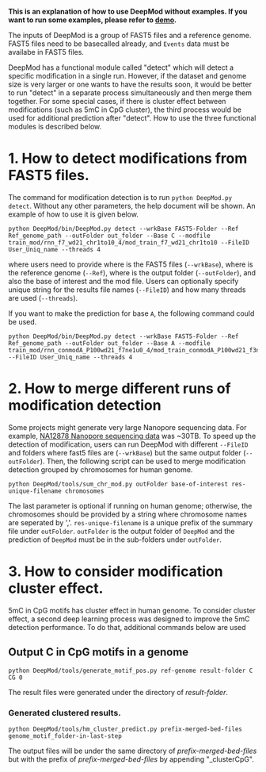 **This is an explanation of how to use DeepMod without examples. If you want to run some examples, please refer to [demo](https://github.com/WGLab/DeepMod/blob/master/docs/Reproducibility.md).**


The inputs of DeepMod is a group of FAST5 files and a reference genome. FAST5 files need to be basecalled already, and `Events` data must be availabe in FAST5 files. 

DeepMod has a functional module called "detect" which will detect a specific modification in a single run. However, if the dataset and genome size is very larger or one wants to have the results soon, it would be better to run "detect" in a separate process simultaneously and then merge them together. For some special cases, if there is cluster effect between modifications (such as 5mC in CpG cluster), the third process would be used for additional prediction after "detect". How to use the three functional modules is described below.

# 1. How to detect modifications from FAST5 files.
The command for modification detection is to run `python DeepMod.py detect`. Without any other parameters, the help document will be shown. An example of how to use it is given below.

```
python DeepMod/bin/DeepMod.py detect --wrkBase FAST5-Folder --Ref Ref_genome_path --outFolder out_folder --Base C --modfile train_mod/rnn_f7_wd21_chr1to10_4/mod_train_f7_wd21_chr1to10 --FileID User_Uniq_name --threads 4
```
where users need to provide where is the FAST5 files (`--wrkBase`), where is the reference genome (`--Ref`), where is the output folder (`--outFolder`), and also the base of interest and the mod file. Users can optionally specify unique string for the results file names (`--FileID`) and how many threads are used (`--threads`).

If you want to make the prediction for base `A`, the following command could be used.
```
python DeepMod/bin/DeepMod.py detect --wrkBase FAST5-Folder --Ref Ref_genome_path --outFolder out_folder --Base A --modfile train_mod/rnn_conmodA_P100wd21_f7ne1u0_4/mod_train_conmodA_P100wd21_f3ne1u0 --FileID User_Uniq_name --threads 4
```


# 2. How to merge different runs of modification detection
Some projects might generate very large Nanopore sequencing data. For example, [NA12878 Nanopore sequencing data](https://github.com/nanopore-wgs-consortium/NA12878/blob/master/nanopore-human-genome/rel_3_4.md) was ~30TB. To speed up the detection of modification, users can run DeepMod with different `--FileID` and folders where fast5 files are (`--wrkBase`) but the same output folder (`--outFolder`). Then, the following script can be used to merge modification detection grouped by chromosomes for human genome.
```
python DeepMod/tools/sum_chr_mod.py outFolder base-of-interest res-unique-filename chromosomes
```
The last parameter is optional if running on human genome; otherwise, the chromosomes should be provided by a string where chromosome names are seperated by ','. `res-unique-filename` is a unique prefix of the summary file under `outFolder`. `outFolder` is the output folder of `DeepMod` and the prediction of `DeepMod` must be in the sub-folders under `outFolder`. 

# 3. How to consider modification cluster effect.
5mC in CpG motifs has cluster effect in human genome. To consider cluster effect, a second deep learning process was designed to improve the 5mC detection performance. To do that, additional commands below are used

## Output C in CpG motifs in a genome
```
python DeepMod/tools/generate_motif_pos.py ref-genome result-folder C CG 0
```
The result files were generated under the directory of *result-folder*.

### Generated clustered results.
```
python DeepMod/tools/hm_cluster_predict.py prefix-merged-bed-files genome_motif_folder-in-last-step
```
The output files will be under the same directory of *prefix-merged-bed-files* but with the prefix of *prefix-merged-bed-files* by appending "_clusterCpG".

